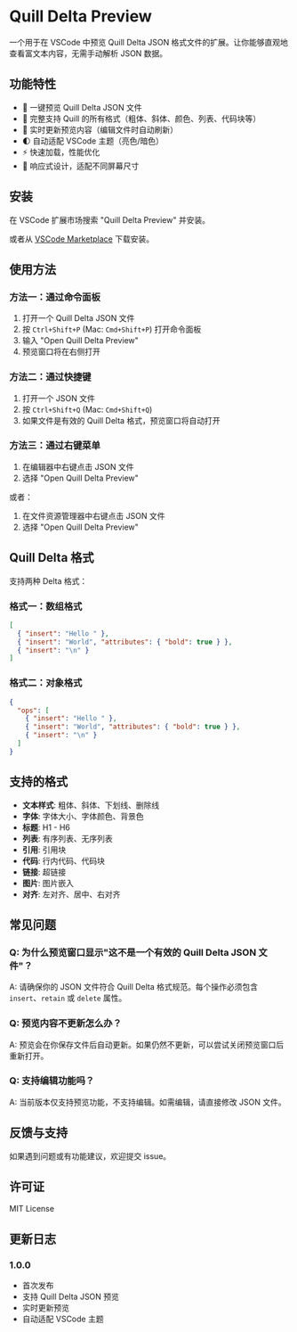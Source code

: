 # Quill Delta Preview

一个用于在 VSCode 中预览 Quill Delta JSON 格式文件的扩展。让你能够直观地查看富文本内容，无需手动解析 JSON 数据。

## 功能特性

- 📄 一键预览 Quill Delta JSON 文件
- 🎨 完整支持 Quill 的所有格式（粗体、斜体、颜色、列表、代码块等）
- 🔄 实时更新预览内容（编辑文件时自动刷新）
- 🌓 自动适配 VSCode 主题（亮色/暗色）
- ⚡ 快速加载，性能优化
- 📱 响应式设计，适配不同屏幕尺寸

## 安装

在 VSCode 扩展市场搜索 "Quill Delta Preview" 并安装。

或者从 [VSCode Marketplace](https://marketplace.visualstudio.com/) 下载安装。

## 使用方法

### 方法一：通过命令面板

1. 打开一个 Quill Delta JSON 文件
2. 按 `Ctrl+Shift+P` (Mac: `Cmd+Shift+P`) 打开命令面板
3. 输入 "Open Quill Delta Preview"
4. 预览窗口将在右侧打开

### 方法二：通过快捷键

1. 打开一个 JSON 文件
2. 按 `Ctrl+Shift+Q` (Mac: `Cmd+Shift+Q`)
3. 如果文件是有效的 Quill Delta 格式，预览窗口将自动打开

### 方法三：通过右键菜单

1. 在编辑器中右键点击 JSON 文件
2. 选择 "Open Quill Delta Preview"

或者：

1. 在文件资源管理器中右键点击 JSON 文件
2. 选择 "Open Quill Delta Preview"

## Quill Delta 格式

支持两种 Delta 格式：

### 格式一：数组格式

```json
[
  { "insert": "Hello " },
  { "insert": "World", "attributes": { "bold": true } },
  { "insert": "\n" }
]
```

### 格式二：对象格式

```json
{
  "ops": [
    { "insert": "Hello " },
    { "insert": "World", "attributes": { "bold": true } },
    { "insert": "\n" }
  ]
}
```

## 支持的格式

- **文本样式**: 粗体、斜体、下划线、删除线
- **字体**: 字体大小、字体颜色、背景色
- **标题**: H1 - H6
- **列表**: 有序列表、无序列表
- **引用**: 引用块
- **代码**: 行内代码、代码块
- **链接**: 超链接
- **图片**: 图片嵌入
- **对齐**: 左对齐、居中、右对齐

## 常见问题

### Q: 为什么预览窗口显示"这不是一个有效的 Quill Delta JSON 文件"？

A: 请确保你的 JSON 文件符合 Quill Delta 格式规范。每个操作必须包含 `insert`、`retain` 或 `delete` 属性。

### Q: 预览内容不更新怎么办？

A: 预览会在你保存文件后自动更新。如果仍然不更新，可以尝试关闭预览窗口后重新打开。

### Q: 支持编辑功能吗？

A: 当前版本仅支持预览功能，不支持编辑。如需编辑，请直接修改 JSON 文件。

## 反馈与支持

如果遇到问题或有功能建议，欢迎提交 issue。

## 许可证

MIT License

## 更新日志

### 1.0.0

- 首次发布
- 支持 Quill Delta JSON 预览
- 实时更新预览
- 自动适配 VSCode 主题
